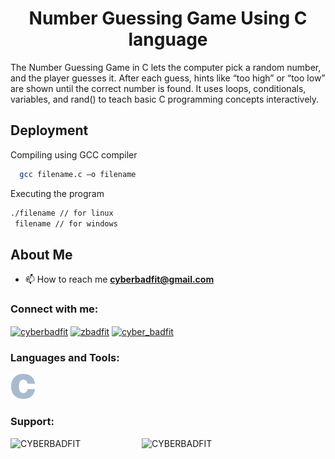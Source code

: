 <h1 align="center">Number Guessing Game Using C language</h1>
The Number Guessing Game in C lets the computer pick a random number, and the player guesses it. After each guess, hints like “too high” or “too low” are shown until the correct number is found. It uses loops, conditionals, variables, and rand() to teach basic C programming concepts interactively.

## Deployment

Compiling using GCC compiler

```bash
  gcc filename.c –o filename
```
Executing the program

```bash
./filename // for linux
 filename // for windows
```
## About Me
- 📫 How to reach me **cyberbadfit@gmail.com**

<h3 align="left">Connect with me:</h3>
<p align="left">
<a href="https://twitter.com/cyberbadfit" target="blank"><img align="center" src="https://raw.githubusercontent.com/rahuldkjain/github-profile-readme-generator/master/src/images/icons/Social/twitter.svg" alt="cyberbadfit" height="30" width="40" /></a>
<a href="https://fb.com/zbadfit" target="blank"><img align="center" src="https://raw.githubusercontent.com/rahuldkjain/github-profile-readme-generator/master/src/images/icons/Social/facebook.svg" alt="zbadfit" height="30" width="40" /></a>
<a href="https://instagram.com/cyber_badfit" target="blank"><img align="center" src="https://raw.githubusercontent.com/rahuldkjain/github-profile-readme-generator/master/src/images/icons/Social/instagram.svg" alt="cyber_badfit" height="30" width="40" /></a>
</p>

<h3 align="left">Languages and Tools:</h3>
<p align="left"> <a href="https://www.cprogramming.com/" target="_blank" rel="noreferrer"> <img src="https://raw.githubusercontent.com/devicons/devicon/master/icons/c/c-original.svg" alt="c" width="40" height="40"/> </a> </p>

<h3 align="left">Support:</h3>
<p><a href="https://www.buymeacoffee.com/CYBERBADFIT"> <img align="left" src="https://cdn.buymeacoffee.com/buttons/v2/default-yellow.png" height="50" width="210" alt="CYBERBADFIT" /></a><a href="https://ko-fi.com/CYBERBADFIT"> <img align="left" src="https://cdn.ko-fi.com/cdn/kofi3.png?v=3" height="50" width="210" alt="CYBERBADFIT" /></a></p><br><br>
